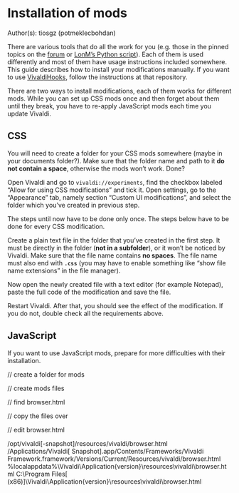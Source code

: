 # Installation of mods

Author(s): tiosgz (potmeklecbohdan)

There are various tools that do all the work for you (e.g. those in the pinned
topics on the [forum](https://forum.vivaldi.net/category/52/modifications) or
[LonM’s Python
script](https://github.com/LonMcGregor/VivaldiMods/blob/master/custom.py)). Each
of them is used differently and most of them have usage instructions included
somewhere. This guide describes how to install your modifications manually. If
you want to use [VivaldiHooks](https://github.com/justdanpo/VivaldiHooks),
follow the instructions at that repository.

There are two ways to install modifications, each of them works for different
mods. While you can set up CSS mods once and then forget about them until they
break, you have to re-apply JavaScript mods each time you update Vivaldi.

## CSS

You will need to create a folder for your CSS mods somewhere (maybe in your
documents folder?). Make sure that the folder name and path to it **do not
contain a space**, otherwise the mods won’t work. Done?

Open Vivaldi and go to `vivaldi://experiments`, find the checkbox labeled
“Allow for using CSS modifications” and tick it. Open settings, go to the
“Appearance” tab, namely section “Custom UI modifications”, and select the
folder which you’ve created in previous step.

The steps until now have to be done only once. The steps below have to be done
for every CSS modification.

Create a plain text file in the folder that you’ve created in the first step.
It must be directly in the folder (**not in a subfolder**), or it won’t be
noticed by Vivaldi. Make sure that the file name contains **no spaces**. The
file name must also end with **`.css`** (you may have to enable something like
“show file name extensions” in the file manager).

Now open the newly created file with a text editor (for example Notepad), paste
the full code of the modification and save the file.

Restart Vivaldi. After that, you should see the effect of the modification. If
you do not, double check all the requirements above.

## JavaScript

If you want to use JavaScript mods, prepare for more difficulties with their
installation.

// create a folder for mods

// create mods files

// find browser.html

// copy the files over

// edit browser.html





/opt/vivaldi[-snapshot]/resources/vivaldi/browser.html
/Applications/Vivaldi[ Snapshot].app/Contents/Frameworks/Vivaldi Framework.framework/Versions/Current/Resources/vivaldi/browser.html
%localappdata%\Vivaldi\Application\{version}\resources\vivaldi\browser.html
C:\Program Files[ (x86)]\Vivaldi\Application\{version}\resources\vivaldi\browser.html
